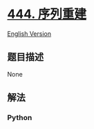 # [444. 序列重建](https://leetcode-cn.com/problems/sequence-reconstruction)

[English Version](/leetcode/0400-0499/0444.Sequence%20Reconstruction/README_EN.md)

## 题目描述

<!-- 这里写题目描述 -->

None

## 解法

<!-- 这里可写通用的实现逻辑 -->

<!-- tabs:start -->

### **Python**

<!-- 这里可写当前语言的特殊实现逻辑 -->

```python

```

<!-- tabs:end -->
